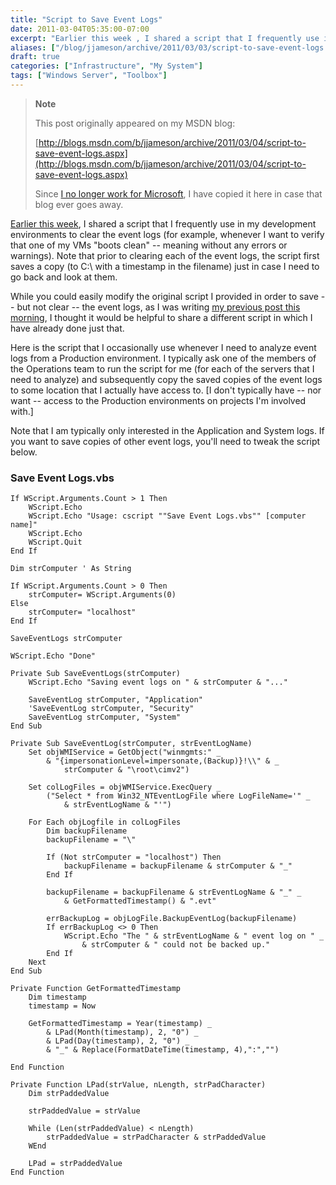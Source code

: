 ```yaml
---
title: "Script to Save Event Logs"
date: 2011-03-04T05:35:00-07:00
excerpt: "Earlier this week , I shared a script that I frequently use in my development environments to clear the event logs (for example, whenever I want to verify that one of my VMs \"boots clean\" -- meaning without any errors or warnings). Note that prior to..."
aliases: ["/blog/jjameson/archive/2011/03/03/script-to-save-event-logs.aspx", "/blog/jjameson/archive/2011/03/04/script-to-save-event-logs.aspx"]
draft: true
categories: ["Infrastructure", "My System"]
tags: ["Windows Server", "Toolbox"]
---
```


> **Note**
>
> This post originally appeared on my MSDN blog:
>
> [http://blogs.msdn.com/b/jjameson/archive/2011/03/04/script-to-save-event-logs.aspx](http://blogs.msdn.com/b/jjameson/archive/2011/03/04/script-to-save-event-logs.aspx)
>
> Since [I no longer work for Microsoft](/blog/jjameson/2011/09/02/last-day-with-microsoft), I have copied it here in case that blog ever goes away.

[Earlier this week](/blog/jjameson/2011/03/01/script-to-clear-and-save-event-logs), I shared a script that I frequently use in my development environments to clear the event logs (for example, whenever I want to verify that one of my VMs "boots clean" -- meaning without any errors or warnings). Note that prior to clearing each of the event logs, the script first saves a copy (to C:\ with a timestamp in the filename) just in case I need to go back and look at them.

While you could easily modify the original script I provided in order to save -- but not clear -- the event logs, as I was writing [my previous post this morning](/blog/jjameson/2011/03/04/identifying-logon-failures-on-a-web-site), I thought it would be helpful to share a different script in which I have already done just that.

Here is the script that I occasionally use whenever I need to analyze event logs from a Production environment. I typically ask one of the members of the Operations team to run the script for me (for each of the servers that I need to analyze) and subsequently copy the saved copies of the event logs to some location that I actually have access to. [I don't typically have -- nor want -- access to the Production environments on projects I'm involved with.]

Note that I am typically only interested in the Application and System logs. If you want to save copies of other event logs, you'll need to tweak the script below.

### Save Event Logs.vbs

```
If WScript.Arguments.Count > 1 Then
    WScript.Echo
    WScript.Echo "Usage: cscript ""Save Event Logs.vbs"" [computer name]"
    WScript.Echo
    WScript.Quit
End If

Dim strComputer ' As String

If WScript.Arguments.Count > 0 Then
    strComputer= WScript.Arguments(0)
Else
    strComputer= "localhost"
End If

SaveEventLogs strComputer

WScript.Echo "Done"

Private Sub SaveEventLogs(strComputer)
    WScript.Echo "Saving event logs on " & strComputer & "..."

    SaveEventLog strComputer, "Application"
    'SaveEventLog strComputer, "Security"
    SaveEventLog strComputer, "System"
End Sub

Private Sub SaveEventLog(strComputer, strEventLogName)
    Set objWMIService = GetObject("winmgmts:" _
        & "{impersonationLevel=impersonate,(Backup)}!\\" & _
            strComputer & "\root\cimv2")

    Set colLogFiles = objWMIService.ExecQuery _
        ("Select * from Win32_NTEventLogFile where LogFileName='" _
            & strEventLogName & "'")

    For Each objLogfile in colLogFiles
        Dim backupFilename
        backupFilename = "\"

        If (Not strComputer = "localhost") Then
            backupFilename = backupFilename & strComputer & "_"
        End If

        backupFilename = backupFilename & strEventLogName & "_" _
            & GetFormattedTimestamp() & ".evt"

        errBackupLog = objLogFile.BackupEventLog(backupFilename)
        If errBackupLog <> 0 Then
            WScript.Echo "The " & strEventLogName & " event log on " _
                & strComputer & " could not be backed up."
        End If
    Next
End Sub

Private Function GetFormattedTimestamp
    Dim timestamp
    timestamp = Now

    GetFormattedTimestamp = Year(timestamp) _
        & LPad(Month(timestamp), 2, "0") _
        & LPad(Day(timestamp), 2, "0") _
        & "_" & Replace(FormatDateTime(timestamp, 4),":","")

End Function

Private Function LPad(strValue, nLength, strPadCharacter)
    Dim strPaddedValue

    strPaddedValue = strValue

    While (Len(strPaddedValue) < nLength)
        strPaddedValue = strPadCharacter & strPaddedValue
    WEnd

    LPad = strPaddedValue
End Function
```

